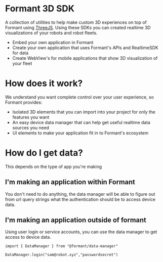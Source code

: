 # Formant 3D SDK

A collection of utilities to help make custom 3D experiences on top of Formant using [ThreeJS](https://threejs.org/). Using these SDKs you can created realtime 3D visualizations of your robots and robot fleets.

* Embed your own application in Formant
* Create your own application that uses Formant's APIs and RealtimeSDK for data
* Create WebView's for mobile applications that show 3D visualization of your fleet

# How does it work?

We understand you want complete control over your user experience, so Formant provides:

* Isolated 3D elements that you can import into your project for only the features you want
* An easy device data manager that can help get useful realtime data sources you need
* UI elements to make your application fit in to Formant's ecosystem

# How do I get data?

This depends on the type of app you're making

## I'm making an application within Formant

You don't need to do anything, the data manager will be able to figure out from url query strings what the authentication should be to access device data.

## I'm making an application outside of formant

Using user login or service accounts, you can use the data manager to get access to device data.

```
import { DataManager } from "@formant/data-manager"

DataManager.login("sam@robot.xyz","passwordsecret")
```
